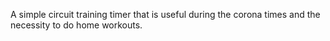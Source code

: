 A simple circuit training timer that is useful during the corona times and the necessity to do home workouts.
